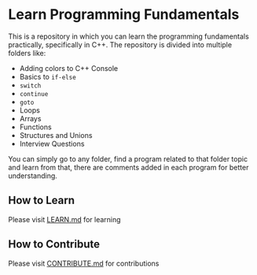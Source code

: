 # Learn Programming Fundamentals

This is a repository in which you can learn the programming fundamentals practically, specifically in C++.
The repository is divided into multiple folders like:
- Adding colors to C++ Console
- Basics to `if-else`
- `switch`
- `continue`
- `goto`
- Loops
- Arrays
- Functions
- Structures and Unions
- Interview Questions

You can simply go to any folder, find a program related to that folder topic and learn from that, there are comments added in each program for better understanding.

## How to Learn

Please visit [LEARN.md](https://github.com/ShehrozIrfan/learn-programming-fundamentals/blob/master/LEARN.md) for learning

## How to Contribute

Please visit [CONTRIBUTE.md](https://github.com/ShehrozIrfan/learn-programming-fundamentals/blob/master/CONTRIBUTING.md) for contributions
